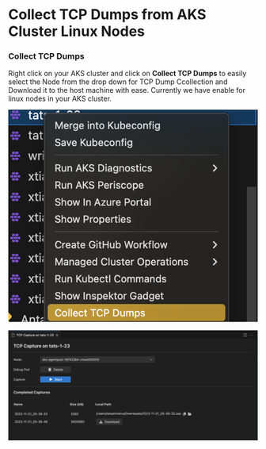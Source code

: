 # Collect TCP Dumps from AKS Cluster Linux Nodes

### Collect TCP Dumps

Right click on your AKS cluster and click on **Collect TCP Dumps** to easily select the Node from the drop down for TCP Dump Ccollection and Download it to the host machine with ease. Currently we have enable for linux nodes in your AKS cluster.

![Step 1: Menu](../resources/right-click-tcp-dump-collect.png)

![Step 2: Select Page and Successful Run](../resources/tcp-dump-linux-node.png)
